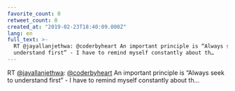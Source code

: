 ```yaml
---
favorite_count: 0
retweet_count: 0
created_at: "2019-02-23T18:40:09.000Z"
lang: en
full_text: >-
  RT @jayallanjethwa: @coderbyheart An important principle is “Always seek to
  understand first” - I have to remind myself constantly about th…
---
```


RT [@jayallanjethwa](https://twitter.com/jayallanjethwa):
[@coderbyheart](https://twitter.com/coderbyheart) An important principle is
“Always seek to understand first” - I have to remind myself constantly about th…

